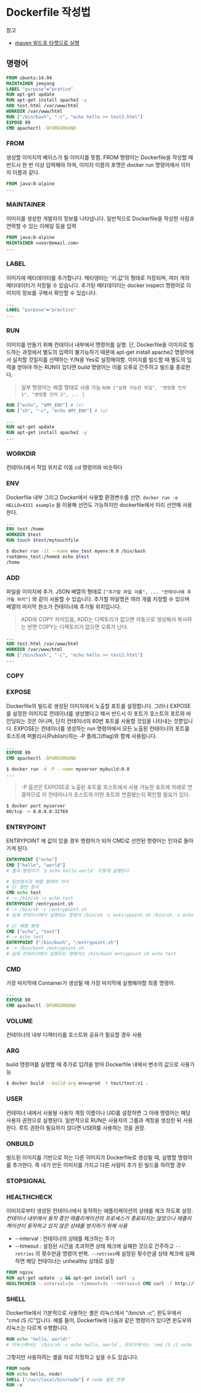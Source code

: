 # Dockerfile 작성법

참고
- [maven 빌드후 타켓으로 실행](https://blog.frankel.ch/dockerfile-maven-based-github-projects/)

## 명령어
```dockerfile
FROM ubuntu:14.04
MAINTAINER jeeyong
LABEL "purpose"="pratice"
RUN apt-get update
RUN apt-get install apache2 -y
ADD test.html /var/www/html
WORKDIR /var/www/html
RUN ["/bin/bash", "-c", "echo hello >> test2.html"]
EXPOSE 80
CMD apachectl -DFOREGROUND
```

### FROM
생성할 이미지의 베이스가 될 이미지를 뜻함.
FROM 명령어는 Dockerfile을 작성할 때 반드시 한 번 이상 입력해야 하며, 이미지 이름의 포멧은 docker run 명령어에서 이미지 이름과 같다.
```dockerfile
FROM java:8-alpine
...
```

### MAINTAINER
이미지를 생성한 개발자의 정보를 나타냅니다. 일반적으로 Dockerfile을 작성한 사람과 연락할 수 있는 이메일 등을 입력
```dockerfile
FROM java:8-alpine
MAINTAINER <user@email.com>
...
```

### LABEL
이미지에 메타데이터를 추가합니다. 메타뎅터는 '키:값'의 형태로 저장되며, 여러 개의 메타데이터가 저장될 수 있습니다. 추가된 메타데이터는 docker inspect 명령어로 이미지의 정보를 구해서 확인할 수 있습니다.
```dockerfile
...
LABEL "purpose"="practice"
...
```

### RUN
이미지를 만들기 위해 컨테이너 내부에서 명령어를 실행. 단, Dockerfile을 이미지로 빌드하는 과정에서 별도의 입력이 불가능하기 때문에 apt-get install apache2 명령어에서 실치할 것일지를 선택하는 Y/N을 Yes로 설정해야함. 이미지를 빌드할 때 별도의 입력을 받아야 하는 RUN이 있다면 build 명령어는 이를 오류로 간주하고 빌드를 종료한다.
> 일부 명령어는 배열 형태로 사용 가능
> `RUN ["실행 가능한 파일", "명령줄 인자 1", "명령줄 인자 2", ... ]`

```dockerfile
RUN ["echo", "$MY_ENV"] # (x)
RUN ["sh", "-c", "echo $MY_ENV"] # (o)
```

```dockerfile
...
RUN apt-get update
RUN apt-get install apache2 -y
...
```

### WORKDIR

컨테이너에서 작업 위치로 이동 cd 명령어와 비슷하다


### ENV

Dockerfile 내부 그리고 Docker에서 사용할 환경변수를 선언.
`docker run -e HELLO=4321 example` 을 이용해 선언도 가능하지만 dockerfile에서 미리 선언해 사용한다.

```dockerfile
...
ENV test /home
WORKDIR $test
RUN touch $test/mytouchfile
```

```bash
$ docker run -it --name env_test myenv:0.0 /bin/bash
root@env_test:/home$ echo $test
/home 
```

### ADD

파일을 이미지에 추가. JSON 배열의 형태로 
`["추가할 파일 이름", ... "컨테이너에 추가될 위치"]`
와 같이 사용할 수 있습니다. 추가할 파일명은 여러 개를 지정할 수 있으며 배열의 마지막 원소가 컨테이너에 추가될 위치입니다.
> ADD와 COPY 차이있음, ADD는 디렉토리가 없으면 자동으로 생성해서 복사하는 반면 COPY는 디렉토리가 없으면 오류가 난다.

```dockerfile
...
ADD test.html /var/www/html
WORKDIR /var/www/html
RUN ["/bin/bash", "-c", "echo hello >> test2.html"]
...
```

### COPY

### EXPOSE

Dockerfile의 빌드로 생성된 이미지에서 노출할 포트를 설정합니다. 그러나 EXPOSE를 설정한 이미지로 컨테이너를 생성했다고 해서 반드시 이 포트가 호스트의 포트와 바인딩되는 것은 아니며, 단지 컨테이너의 80번 포트를 사용할 것임을 나타내는 것뿐입니다. EXPOSE는 컨테이너를 생성하는 run 명령어에서 모든 노출된 컨테이너의 포트를 호스트에 퍼블리시(Publish)하는 -P 플래그(flag)와 함께 사용됩니다.

```dockerfile
...
EXPOSE 80
CMD apachectl -DFOREGROUND
```

```bash
$ docker run -d -P --name myserver mybuild:0.0
...
```

> -P 옵션은 EXPOSE로 노출된 포트를 호스트에서 사용 가능한 포트에 차례로 연결하므로 이 컨테이너가  호스트의 어떤 포트와 연결됐는지 확인할 필요가 있다.

```bash
$ docker port myserver
80/tcp -> 0.0.0.0:32769
```

### ENTRYPOINT

ENTRYPOINT 에 값이 있을 경우 명령어가 되어 CMD로 선언된 명령어는 인자로 들아가게 된다.

```dockerfile
ENTRYPOINT ["echo"]
CMD ["hello", "world"]
# 결국 명령어가 `$ echo hello world` 이렇게 실행된다

# 일반형식과 배열 형태의 차이
# 1) 일반 형식
CMD echo test
# -> /bin/sh -c echo test
ENTRYPOINT /entrypoint.sh
# -> /bin/sh -c /entrypoint.sh
# 실제 컨테이너에서 실행되는 명령어 /bin/sh -c entirypoint.sh /bin/sh -c echo test

# 2) 배열 형태
CMD ["echo", "test"]
# -> echo test
ENTRYPOINT ["/bin/bash", "/entrypoint.sh"]
# -> /bin/bash /entrypoint.sh
# 실제 컨테이너에서 실행되는 명령어는 /bin/bash entrypoint.sh echo test
```

### CMD
가장 마지막에 Container가 생성될 때 가장 마지막에 실행해야할 최종 명령어.
```dockerfile
...
EXPOSE 80
CMD apachectl -DFOREGROUND
```

### VOLUME
컨테이너의 내부 디렉터리를 호스트와 공유가 필요할 경우 사용

### ARG
build 명령어를 실행할 때 추가로 입려을 받아 Dockerfile 내에서 변수의 값으로 사용가능

```bash
$ docker build --build-arg env=prod -t test/test:v1 .
```

### USER
컨테이너 내에서 사용될 사용자 계정 이름이나 UID를 설정하면 그 아래 명령어는 해당 사용자 권한으로 실행된다. 일반적으로 RUN은 사용자의 그룹과 계정을 생성한 뒤 사용한다. 루트 권한이 필요하지 않다면 USER를 사용하는 것을 권장.

### ONBUILD
빌드된 이미지를 기반으로 하는 다른 이미지가 Dockerfile로 생성될 때, 실행할 명령어를 추가한다.
즉 내가 만든 이미지를 가지고 다른 사람이 추가 된 빌드를 하려할 경우

### STOPSIGNAL

### HEALTHCHECK
이미지로부터 생성된 컨테이너에서 동작하는 애플리케이션의 상태를 체크 하도록 설정.
*컨테이너 내부에서 동작 중인 애플리케이션의 프로세스가 종료되지는 않았으나 애플리케이션이 동작하고 있지 않은 상태를 방지하기 위해 사용*
- --interval : 컨테이너의 상태를 체크하는 주기
- --timeout : 설정된 시간을 초과하면 상태 체크에 실패한 것으로 간주하고 `--retries` 의 횟수만큼 명령어 반복. `--retries`에 설정된 횟수만큼 상태 체크에 실패하면 해당 컨테이너는 unhealthy 상태로 설정

```dockerfile
FROM nginx
RUN apt-get update -y && apt-get install curl -y
HEALTHCHECK --interval=1m --timeout=3s --retries=3 CMD curl -f http://localhost || exit 1
```

### SHELL
Dockerfile에서 기본적으로 사용하는 셸은 리눅스에서 "/bin/sh -c", 윈도우에서 "cmd /S /C"입니다. 예를 들어, Dockerfile에 다음과 같은 명령어가 있다면 윈도우와 리눅스는 다르게 수행합니다.
```dockerfile
RUN echo "hello, world!"
# 리눅스에서는 `/bin/sh -c echo hello, world`, 윈도우에서는 `cmd /S /C echo hello, world`로 실행됨
```
그렇지만 사용하려는 셸을 따로 지정하고 싶을 수도 있습니다.
```dockerfile
FROM node
RUN echo hello, node!
SHELL ["/usr/local/bin/node"] # node 셸로 변경
RUN -v
```